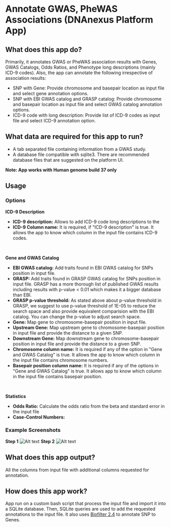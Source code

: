 <!-- dx-header -->
# Annotate GWAS, PheWAS Associations (DNAnexus Platform App)
<!-- /dx-header -->

## What does this app do?

Primarily, it annotates GWAS or PheWAS association results with Genes, GWAS Catalogs, Odds Ratios, and Phenotype long descriptions (mainly ICD-9 codes).
Also, the app can annotate the following irrespective of association results:

- SNP with Gene: Provide chromosome and basepair location as input file and select gene annotation options.
- SNP with EBI GWAS catalog and GRASP catalog: Provide chromosome and basepair location as input file and select GWAS catalog annotation options.
- ICD-9 code with long description: Provide list of ICD-9 codes as input file and select ICD-9 annotation option.

## What data are required for this app to run?

- A tab separated file containing information from a GWAS study. 
- A database file compatible with sqlite3. There are recommended database files that are suggested on the platform UI.

**Note: App works with Human genome build 37 only**

## Usage
### Options
**ICD-9 Description**

- **ICD-9 description:** Allows to add ICD-9 code long descriptions to the
- **ICD-9 Column name:** It is required, if "ICD-9 description" is true. It allows the app to know which column in the input file contains ICD-9 codes.

</br>

**Gene and GWAS Catalog**

- **EBI GWAS catalog:** Add traits found in EBI GWAS catalog for SNPs position in input file.
- **GRASP:** Add traits found in GRASP GWAS catalog for SNPs position in input file. GRASP has a more thorough list of published GWAS results including results with p-value < 0.01 which makes it a bigger database than EBI.
- **GRASP p-value threshold:** As stated above about p-value threshold in GRASP, we suggest to use p-value threshold of 1E-05 to reduce the search space and also provide equivalent comparision with the EBI catalog. You can change the p-value to adjust search space.
- **Gene:** Map gene to chromosome-basepair position in input file.
- **Upstream Gene:** Map upstream gene to chromosome-basepair position in input file and provide the distance to a given SNP.
- **Downstream Gene:** Map downstream gene to chromosome-basepair position in input file and provide the distance to a given SNP.
- **Chromosome column name:** It is required if any of the option in "Gene and GWAS Catalog" is true. It allows the app to know which column in the input file contains chromosome numbers.
- **Basepair position column name:** It is required if any of the options in "Gene and GWAS Catalog" is true. It allows app to know which column in the input file contains basepair position.

</br>

**Statistics**

- **Odds Ratio:** Calculate the odds ratio from the beta and standard error in the input file
- **Case-Control Numbers:**

### Example Screenshots
**Step 1**
![Alt text](../../blob/master/association_result_annotation/step1.png)
**Step 2**
![Alt text](../../blob/master/association_result_annotation/step2.png)



## What does this app output?

All the columns from input file with additional columns requested for annotation.

## How does this app work?

App run on a custom bash script that process the input file and import it into a SQLite database. Then, SQLite queries are used to add the requested annotations to the input file. It also uses [Biofilter 2.4](http://ritchielab.psu.edu/files/RL_software/biofilter-manual-2.4.pdf) to annotate SNP to Genes.
